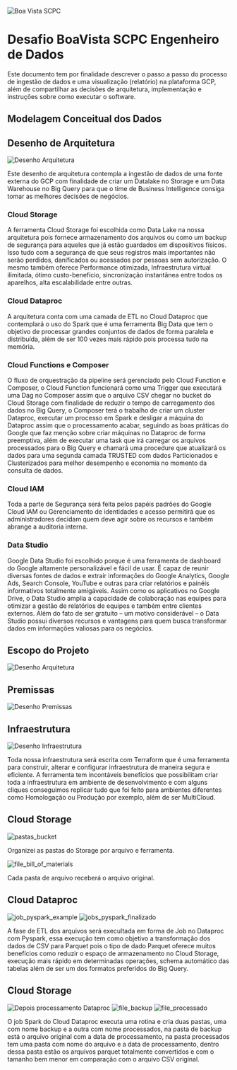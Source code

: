 ![Boa Vista SCPC](https://github.com/RafaelMiranda775/Desafio_BVS_Engenheiro_De_Dados/blob/main/imagens/BVS.png)
# Desafio BoaVista SCPC Engenheiro de Dados
Este documento tem por finalidade descrever o passo a passo do processo de ingestão de dados e uma visualização (relatório) na plataforma GCP, além de compartilhar as decisões de 
arquitetura, implementação e instruções sobre como executar o software.

## Modelagem Conceitual dos Dados


## Desenho de Arquitetura
![Desenho Arquitetura](https://github.com/RafaelMiranda775/Desafio_BVS_Engenheiro_De_Dados/blob/main/documentos/Desenhoarquitetura.PNG)

Este desenho de arquitetura contempla a ingestão de dados de uma fonte externa do GCP com finalidade de criar um Datalake no Storage e um Data Warehouse no Big Query para que o time de Business Intelligence consiga tomar as melhores decisões de negócios.

### Cloud Storage

A ferramenta Cloud Storage foi escolhida como Data Lake na nossa arquitetura pois fornece armazenamento dos arquivos ou como um backup de segurança para aqueles que já estão guardados em dispositivos físicos. Isso tudo com a segurança de que seus registros mais importantes não serão perdidos, danificados ou acessados por pessoas sem autorização. O mesmo também oferece Performance otimizada, Infraestrutura virtual ilimitada, ótimo custo-benefício, sincronização instantânea entre todos os aparelhos, alta escalabilidade entre outras.

### Cloud Dataproc
A arquitetura conta com uma camada de ETL no Cloud Dataproc que contemplará o uso do Spark que é uma ferramenta Big Data que tem o objetivo de processar grandes conjuntos de dados de forma paralela e distribuída, além de ser 100 vezes mais rápido pois processa tudo na memória.

### Cloud Functions e Composer 
O fluxo de orquestração da pipeline será gerenciado pelo Cloud Function e Composer, o Cloud Function funcionará como uma Trigger que executará uma Dag no Composer assim que o arquivo CSV chegar no bucket do Cloud Storage com finalidade de reduzir o tempo de carregamento dos dados no Big Query, o Composer terá o trabalho de criar um cluster Dataproc, executar um processo em Spark e desligar a máquina do Dataproc assim que o processamento acabar, seguindo as boas práticas do Google que faz menção sobre criar máquinas no Dataproc de forma preemptiva, além de executar uma task que irá carregar os arquivos processados para o Big Query e chamará uma procedure que atualizará os dados para uma segunda camada TRUSTED com dados Particionados e Clusterizados para melhor desempenho e economia no momento da consulta de dados.

### Cloud IAM
Toda a parte de Segurança será feita pelos papéis padrões do Google Cloud IAM ou Gerenciamento de identidades e acesso permitirá que os administradores decidam quem deve agir sobre os recursos e também abrange a auditoria interna.

### Data Studio 

Google Data Studio foi escolhido porque é uma ferramenta de dashboard do Google altamente personalizável e fácil de usar. É capaz de reunir diversas fontes de dados e extrair informações do Google Analytics, Google Ads, Search Console, YouTube e outras para criar relatórios e painéis informativos totalmente amigáveis.
Assim como os aplicativos no Google Drive, o Data Studio amplia a capacidade de colaboração nas equipes para otimizar a gestão de relatórios de equipes e também entre clientes externos.
Além do fato de ser gratuito – um motivo considerável – o Data Studio possui diversos recursos e vantagens para quem busca transformar dados em informações valiosas para os negócios.

## Escopo do Projeto 
![Desenho Arquitetura](https://github.com/RafaelMiranda775/Desafio_BVS_Engenheiro_De_Dados/blob/main/documentos/Escopo_do_Projeto.PNG)

## Premissas
![Desenho Premissas](https://github.com/RafaelMiranda775/Desafio_BVS_Engenheiro_De_Dados/blob/main/documentos/Premissas.PNG)

## Infraestrutura
![Desenho Infraestrutura](https://github.com/RafaelMiranda775/Desafio_BVS_Engenheiro_De_Dados/blob/main/imagens/terraform.png) 

Toda nossa infraestrutura será escrita com Terraform que é uma ferramenta para construir, alterar e configurar infraestrutura de maneira segura e eficiente. A ferramenta tem incontáveis benefícios que possibilitam criar toda a infraestrutura em ambiente de desenvolvimento e com alguns cliques conseguimos replicar tudo que foi feito para ambientes diferentes como Homologação ou Produção por exemplo, além de ser MultiCloud.

## Cloud Storage 
![pastas_bucket](https://github.com/RafaelMiranda775/Desafio_BVS_Engenheiro_De_Dados/blob/main/imagens/pastas_bucket.PNG) 

Organizei as pastas do Storage por arquivo e ferramenta.

![file_bill_of_materials](https://github.com/RafaelMiranda775/Desafio_BVS_Engenheiro_De_Dados/blob/main/imagens/file_bill_of_materials.PNG) 

Cada pasta de arquivo receberá o arquivo original.

## Cloud Dataproc
![job_pyspark_example](https://github.com/RafaelMiranda775/Desafio_BVS_Engenheiro_De_Dados/blob/main/imagens/job_pyspark.PNG)
![jobs_pyspark_finalizado](https://github.com/RafaelMiranda775/Desafio_BVS_Engenheiro_De_Dados/blob/main/imagens/job_pyspark_finalizado.PNG)

A fase de ETL dos arquivos será execultada em forma de Job no Dataproc com Pyspark, essa execução tem como objetivo a transformação dos dados de CSV para Parquet pois o tipo de dado Parquet oferece muitos benefícios como reduzir o espaço de armazenamento no Cloud Storage, execução mais rápido em determinadas operações, schema automático das tabelas além de ser um dos formatos preferidos do Big Query.  

## Cloud Storage 

![Depois processamento Dataproc](https://github.com/RafaelMiranda775/Desafio_BVS_Engenheiro_De_Dados/blob/main/imagens/processamento_dataproc_finalizado.PNG)
![file_backup](https://github.com/RafaelMiranda775/Desafio_BVS_Engenheiro_De_Dados/blob/main/imagens/file_backup.png)
![file_processado](https://github.com/RafaelMiranda775/Desafio_BVS_Engenheiro_De_Dados/blob/main/imagens/file_processado.PNG)

O job Spark do Cloud Dataproc executa uma rotina e cria duas pastas, uma com nome backup e a outra com nome processados, na pasta de backup está o arquivo original com a data de processamento, na pasta processados tem uma pasta com nome do arquivo e a data de processamento, dentro dessa pasta estão os arquivos parquet totalmente convertidos e com o tamanho bem menor em comparação com o arquivo CSV original.







